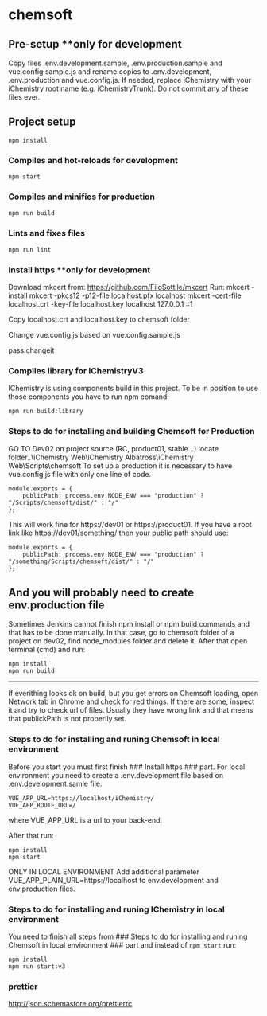 # chemsoft

## Pre-setup  **only for development
Copy files .env.development.sample, .env.production.sample and vue.config.sample.js 
and rename copies to .env.development, .env.production and vue.config.js.
If needed, replace iChemistry with your iChemistry root name (e.g. iChemistryTrunk).
Do not commit any of these files ever.

## Project setup
```
npm install
```

### Compiles and hot-reloads for development
```
npm start
```

### Compiles and minifies for production
```
npm run build
```

### Lints and fixes files
```
npm run lint
```


### Install https  **only for development
Download mkcert from: https://github.com/FiloSottile/mkcert
Run:
mkcert -install
mkcert -pkcs12 -p12-file localhost.pfx localhost
mkcert -cert-file localhost.crt -key-file localhost.key localhost 127.0.0.1 ::1

Copy localhost.crt and localhost.key to chemsoft folder

Change vue.config.js based on vue.config.sample.js

pass:changeit


### Compiles library for iChemistryV3
IChemistry is using components build in this project. To be in position to use those components you have to run npm comand:
```
npm run build:library
```


### Steps to do for installing and building Chemsoft for Production
GO TO Dev02 
 on project source  (RC, product01, stable...) locate folder..\iChemistry Web\iChemistry Albatross\iChemistry Web\Scripts\chemsoft
To set up a production it is necessary to have vue.config.js file with only one line of code.
```
module.exports = {
	publicPath: process.env.NODE_ENV === "production" ? "/Scripts/chemsoft/dist/" : "/"
};
```

This will work fine for https://dev01 or https://product01. If you have a root link like https://dev01/something/ then your public path should use:
```
module.exports = {
	publicPath: process.env.NODE_ENV === "production" ? "/something/Scripts/chemsoft/dist/" : "/"
};
```
And you will probably need to create env.production file
--------------------------------------------------------------------------------------------------------------------------------------------------------------------------------
Sometimes Jenkins cannot finish npm install or npm build commands and that has to be done manually.
In that case, go to chemsoft folder of a project on dev02, find node_modules folder and delete it. After that open terminal (cmd) and run:
```
npm install
npm run build
```
--------------------------------------------------------------------------------------------------------------------------------------------------------------------------------
If everithing looks ok on build, but you get errors on Chemsoft loading, open Network tab in Chrome and check for red things. If there are some, inspect it and try to check url of files. Usually they have wrong link and that meens that publickPath is not properlly set.


### Steps to do for installing and runing Chemsoft in local environment
Before you start you must first finish ### Install https ### part. For local environment you need to create a .env.development file based on .env.development.samle file:
```
VUE_APP_URL=https://localhost/iChemistry/
VUE_APP_ROUTE_URL=/
```
where VUE_APP_URL is a url to your back-end.

After that run:
```
npm install
npm start
```
ONLY IN LOCAL ENVIRONMENT
Add additional parameter VUE_APP_PLAIN_URL=https://localhost to env.development and env.production files.

### Steps to do for installing and runing IChemistry in local environment
You need to finish all steps from ### Steps to do for installing and runing Chemsoft in local environment ### part and instead of `npm start` run:
```
npm install
npm run start:v3
```


### prettier
http://json.schemastore.org/prettierrc